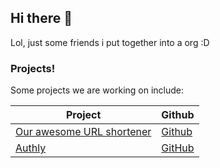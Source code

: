 ## Hi there 👋
Lol, just some friends i put together into a org :D
<!--

**Here are some ideas to get you started:**

🙋‍♀️ A short introduction - what is your organization all about?
🌈 Contribution guidelines - how can the community get involved?
👩‍💻 Useful resources - where can the community find your docs? Is there anything else the community should know?
🍿 Fun facts - what does your team eat for breakfast?
🧙 Remember, you can do mighty things with the power of [Markdown](https://docs.github.com/github/writing-on-github/getting-started-with-writing-and-formatting-on-github/basic-writing-and-formatting-syntax)
-->

### Projects!
Some projects we are working on include: 

| Project | Github |
| --- | --- |
| [Our awesome URL shortener](https://url.austinsdk.me) | [Github](https://github.com/AustinSDK/url-shortener) |
| [Authly](https://auth.austinsdk.me) | [GitHub](https://github.com/AustinSDK/Authincation-service) |
